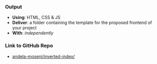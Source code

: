 ### Output
- **Using**: HTML, CSS & JS
- **Deliver**: a folder containing the template for the proposed frontend of your project
- **With**: *independently*

### Link to GitHub Repo
- [andela-moseni/inverted-index/](https://github.com/andela-moseni/inverted-index/ "Visit Mercy's Project Repo")
